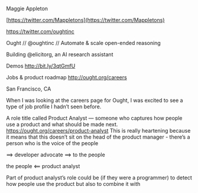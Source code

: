 Maggie Appleton

[https://twitter.com/Mappletons](https://twitter.com/Mappletons)

https://twitter.com/oughtinc 

Ought // @oughtinc // Automate & scale open-ended reasoning

Building @elicitorg, an AI research assistant

Demos http://bit.ly/3qtGmfU

Jobs & product roadmap http://ought.org/careers

San Francisco, CA

When I was looking at the careers page for Ought, I was excited to see a type of job profile I hadn’t seen before. 

A role title called Product Analyst — someone who captures how people use a product and what should be made next. https://ought.org/careers/product-analyst This is really heartening because it means that this doesn’t sit on the head of the product manager - there’s a person who is the voice of the people 

==> developer advocate ==> to the people 

the people <== product analyst 

Part of product analyst’s role could be (if they were a programmer) to detect how people use the product but also to combine it with 

